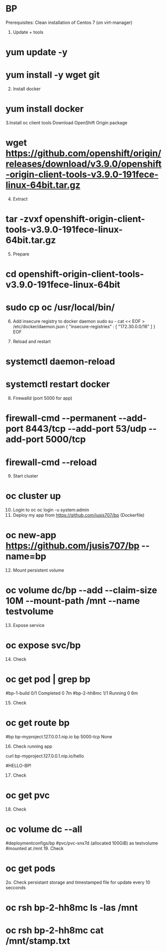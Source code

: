 # BP
Prerequisites:
Clean installation of Centos 7 (on virt-manager)

1. Update + tools
# yum update -y
# yum install -y wget git
2. Install docker
# yum install docker
3.Install oc client tools
 Download OpenShift Origin package
# wget https://github.com/openshift/origin/releases/download/v3.9.0/openshift-origin-client-tools-v3.9.0-191fece-linux-64bit.tar.gz 
4. Extract
# tar -zvxf openshift-origin-client-tools-v3.9.0-191fece-linux-64bit.tar.gz
5. Prepare
# cd openshift-origin-client-tools-v3.9.0-191fece-linux-64bit
# sudo cp oc /usr/local/bin/
6. Add insecure registry to docker daemon
sudo su -
cat << EOF > /etc/docker/daemon.json 
{
    "insecure-registries" : [ "172.30.0.0/16" ]
}
EOF

7. Reload and restart
# systemctl daemon-reload
# systemctl restart docker
8. Firewalld (port 5000 for app)
# firewall-cmd --permanent --add-port 8443/tcp --add-port 53/udp --add-port 5000/tcp
# firewall-cmd --reload
9. Start cluster
# oc cluster up
10. Login to oc
oc login -u system:admin
11. Deploy my app from https://github.com/jusis707/bp (Dockerfile)
# oc new-app https://github.com/jusis707/bp --name=bp
12. Mount persistent volume
# oc volume dc/bp --add --claim-size 10M --mount-path /mnt --name testvolume
13. Expose service 
# oc expose svc/bp
14. Check
# oc get pod | grep bp
#bp-1-build   0/1       Completed   0          7m
#bp-2-hh8mc   1/1       Running     0          6m

15. Check
# oc get route bp
#bp        bp-myproject.127.0.0.1.nip.io             bp         5000-tcp                 None

16. Check running app

curl bp-myproject.127.0.0.1.nip.io/hello

#HELLO-BP!

17. Check
# oc get pvc

18. Check
# oc volume dc --all
#deploymentconfigs/bp
#pvc/pvc-xnx7d (allocated 100GiB) as testvolume
#mounted at /mnt
19. Check
# oc get pods
2o. Check persistant storage and timestamped file for update every 10 secconds
# oc rsh bp-2-hh8mc ls -las /mnt
# oc rsh bp-2-hh8mc cat /mnt/stamp.txt

